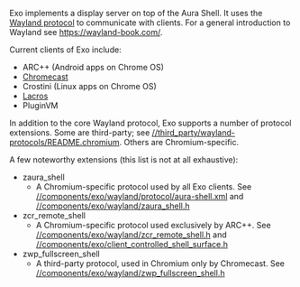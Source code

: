 Exo implements a display server on top of the Aura Shell. It uses the
[Wayland protocol](https://wayland.freedesktop.org/docs/html/)
to communicate with clients. For a general introduction to Wayland see
https://wayland-book.com/.

Current clients of Exo include:

* ARC++ (Android apps on Chrome OS)
* [Chromecast](https://chromium.googlesource.com/chromium/src/+/master/chromecast/README.md)
* Crostini (Linux apps on Chrome OS)
* [Lacros](https://chromium.googlesource.com/chromium/src/+/master/docs/lacros.md)
* PluginVM

In addition to the core Wayland protocol, Exo supports a number of protocol
extensions. Some are third-party; see
[//third_party/wayland-protocols/README.chromium](https://chromium.googlesource.com/chromium/src/+/master/third_party/wayland-protocols/README.chromium).
Others are Chromium-specific.

A few noteworthy extensions (this list is not at all exhaustive):

* zaura_shell
  * A Chromium-specific protocol used by all Exo clients. See
    [//components/exo/wayland/protocol/aura-shell.xml](wayland/protocol/aura-shell.xml)
    and [//components/exo/wayland/zaura_shell.h](wayland/zaura_shell.h)
* zcr_remote_shell
  * A Chromium-specific protocol used exclusively by ARC++. See
    [//components/exo/wayland/zcr_remote_shell.h](wayland/zcr_remote_shell.h) and
    [//components/exo/client_controlled_shell_surface.h](client_controlled_shell_surface.h)
* zwp_fullscreen_shell
  * A third-party protocol, used in Chromium only by Chromecast. See
    [//components/exo/wayland/zwp_fullscreen_shell.h](wayland/zwp_fullscreen_shell.h)
